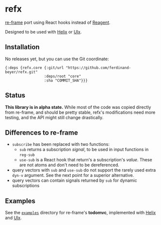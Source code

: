 # refx
[re-frame] port using React hooks instead of [Reagent][reagent].

Designed to be used with [Helix][helix] or [UIx][uix].

## Installation

No releases yet, but you can use the Git coordinate:

```edn
{:deps {refx.core {:git/url "https://github.com/ferdinand-beyer/refx.git"
                  :deps/root "core"
                  :sha "COMMIT_SHA"}}}
```

## Status

**This library is in alpha state.**  While most of the code was copied
directly from re-frame, and should be pretty stable, refx's modifications
need more testing, and the API might still change drastically.

## Differences to re-frame

* `subscribe` has been replaced with two functions:
  * `sub` returns a subscription _signal_, to be used in input functions
    in `reg-sub`
  * `use-sub` is a React hook that return's a subscription's _value_.
    These are not atoms and don't need to be dereferenced.
* query vectors with `sub` and `use-sub` do not support the rarely used
  extra `dyn-v` argument.  See the next point for a superior alternative.
* query vectors can contain signals returned by `sub` for dynamic
  subscriptions

## Examples

See the [`examples`](examples/) directory for re-frame's **todomvc**,
implemented with [Helix][helix] and [UIx][uix].

[re-frame]: https://github.com/day8/re-frame
[reagent]: https://github.com/reagent-project/reagent
[uix]: https://github.com/roman01la/uix
[helix]: https://github.com/lilactown/helix
